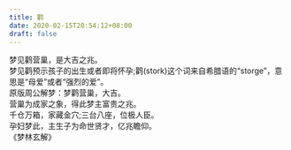 ```yaml
---
title: 鹳
date: 2020-02-15T20:54:12+08:00
draft: false
---
```


梦见鹳营巢，是大吉之兆。<br>
梦见鹳预示孩子的出生或者即将怀孕;鹳(stork)这个词来自希腊语的“storge”，意思是“母爱”或者“强烈的爱”。<br>
原版周公解梦：梦鹳营巢，大吉。<br>
营巢为成家之象，得此梦主富贵之兆。<br>
千仓万箱，家藏金穴;三台八座，位极人臣。<br>
孕妇梦此，主生子为命世贤才，亿兆瞻仰。<br>
 《梦林玄解》